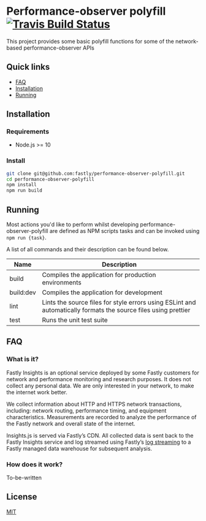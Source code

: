 # Performance-observer polyfill [![Travis Build Status][travis-img]][travis]
This project provides some basic polyfill functions for some of the network-based performance-observer APIs

[travis]: https://travis-ci.com/fastly/performance-observer-polyfill
[travis-img]: https://travis-ci.com/fastly/performance-observer-polyfill?token=ADD-HERE

## Quick links
- [FAQ](#faq)
- [Installation](#installation)
- [Running](#running)

## Installation

### Requirements
- Node.js >= 10

### Install
```sh
git clone git@github.com:fastly/performance-observer-polyfill.git
cd performance-observer-polyfill
npm install
npm run build
```

## Running
Most actions you'd like to perform whilst developing performance-observer-polyfill are defined as NPM scripts tasks and can be invoked using `npm run {task}`.

A list of all commands and their description can be found below.


| Name      | Description                                                                                                    |
| --------- | -------------------------------------------------------------------------------------------------------------- |
| build     | Compiles the application for production environments                                                           |
| build:dev | Compiles the application for development                                                                       |
| lint      | Lints the source files for style errors using ESLint and automatically formats the source files using prettier |
| test      | Runs the unit test suite                                                                                       |


## FAQ

### What is it?
Fastly Insights is an optional service deployed by some Fastly customers for network and performance monitoring and research purposes. It does not collect any personal data. We are only interested in your network, to make the internet work better.

We collect information about HTTP and HTTPS network transactions, including: network routing, performance timing, and equipment characteristics. Measurements are recorded to analyze the performance of the Fastly network and overall state of the internet. 

Insights.js is served via Fastly’s CDN. All collected data is sent back to the Fastly Insights service and log streamed using Fastly’s [log streaming](https://docs.fastly.com/guides/streaming-logs/) to a Fastly managed data warehouse for subsequent analysis. 

### How does it work?

To-be-written

## License
[MIT](https://github.com/fastly/insights.js/blob/master/LICENSE)
